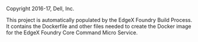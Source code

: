 Copyright 2016-17, Dell, Inc.

This project is automatically populated by the EdgeX Foundry Build Process.
It contains the Dockerfile and other files needed to create the Docker image for the EdgeX Foundry Core Command Micro Service.